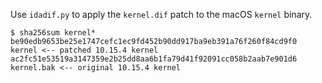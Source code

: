 Use `idadif.py` to apply the `kernel.dif` patch to the macOS `kernel` binary.


```
$ sha256sum kernel*
be90edb9653be25e1747cefc1ec9fd452b90dd917ba9eb391a76f260f84cd9f0  kernel <-- patched 10.15.4 kernel
ac2fc51e53519a3147359e2b25dd8aa6b1fa79d41f92091cc058b2aab7e901d6  kernel.bak <-- original 10.15.4 kernel
```
